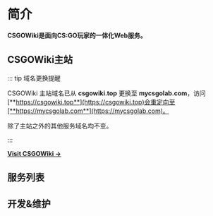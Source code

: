 # 简介

**CSGOWiki是面向CS:GO玩家的一体化Web服务。**

## CSGOWiki主站

::: tip 域名更换提醒

CSGOWiki 主站域名已从 **csgowiki.top** 更换至 **mycsgolab.com**，访问[**https://csgowiki.top**](https://csgowiki.top)会重定向至[**https://mycsgolab.com**](https://mycsgolab.com)。

除了主站之外的其他服务域名均不变。

:::

[**Visit CSGOWiki →**](https://csgowiki.top)


## 服务列表

<server-table/>

## 开发&维护

